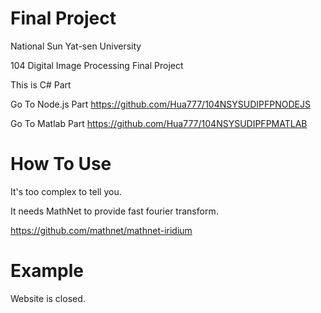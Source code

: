 # Final Project
National Sun Yat-sen University

104 Digital Image Processing Final Project

This is C# Part

Go To Node.js Part https://github.com/Hua777/104NSYSUDIPFPNODEJS

Go To Matlab Part https://github.com/Hua777/104NSYSUDIPFPMATLAB

# How To Use
It's too complex to tell you.

It needs MathNet to provide fast fourier transform.

https://github.com/mathnet/mathnet-iridium

# Example
Website is closed.
